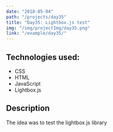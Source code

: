 ```yaml
---
date: "2018-05-04"
path: "/projects/day35"
title: "Day35: Lightbox.js test"
img: "/img/projectImg/day35.png"
link: "/example/day35/"
---
```


## Technologies used:

- CSS
- HTML
- JavaScript
- Lightbox.js

## Description

The idea was to test the lightbox.js library
